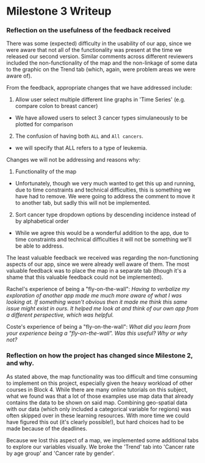 # Milestone 3 Writeup

### Reflection on the usefulness of the feedback received

There was some (expected) difficulty in the usability of our app, since we were aware that not all of the functionality was present at the time we released our second version. Similar comments across different reviewers included the non-functionality of the map and the non-linkage of some data to the graphic on the Trend tab (which, again, were problem areas we were aware of).

From the feedback, appropriate changes that we have addressed include:
1. Allow user select multiple different line graphs in 'Time Series' (e.g. compare colon to breast cancer)
  - We have allowed users to select 3 cancer types simulaneously to be plotted for comparison
2. The confusion of having both `ALL` and `All cancers`.
  - we will specify that ALL refers to a type of leukemia.

Changes we will not be addressing and reasons why:
1. Functionality of the map
  - Unfortunately, though we very much wanted to get this up and running, due to time constraints and technical difficulties, this is something we have had to remove. We were going to address the comment to move it to another tab, but sadly this will not be implemented.
2. Sort cancer type dropdown options by descending incidence instead of by alphabetical order
  - While we agree this would be a wonderful addition to the app, due to time constraints and technical difficulties it will not be something we'll be able to address.

The least valuable feedback we received was regarding the non-functioning aspects of our app, since we were already well aware of them. The most valuable feedback was to place the map in a separate tab (though it's a shame that this valuable feedback could not be implemented).

Rachel's experience of being a "fly-on-the-wall":
*Having to verbalize my exploration of another app made me much more aware of what I was looking at. If something wasn't obvious then it made me think this same issue might exist in ours. It helped me look at and think of our own app from a different perspective, which was helpful.*

Coste's experience of being a "fly-on-the-wall":
*What did you learn from your experience being a "fly-on-the-wall". Was this useful? Why or why not?*


### Reflection on how the project has changed since Milestone 2, and why.

As stated above, the map functionality was too difficult and time consuming to implement on this project, especially given the heavy workload of other courses in Block 4. While there are many online tutorials on this subject, what we found was that a lot of those examples use map data that already contains the data to be shown on said map. Combining geo-spatial data with our data (which only included a categorical variable for regions) was often skipped over in these learning resources. With more time we could have figured this out (it's clearly possible!), but hard choices had to be made because of the deadlines.

Because we lost this aspect of a map, we implemented some additional tabs to explore our variables visually. We broke the 'Trend' tab into 'Cancer rate by age group' and 'Cancer rate by gender'.
